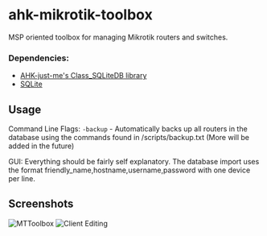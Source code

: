 # ahk-mikrotik-toolbox
MSP oriented toolbox for managing Mikrotik routers and switches.

### Dependencies: ###
- [AHK-just-me's Class_SQLiteDB library](https://github.com/AHK-just-me/Class_SQLiteDB)
- [SQLite](https://www.sqlite.org/download.html)

## Usage ##
Command Line Flags:
`-backup` - Automatically backs up all routers in the database using the commands found in /scripts/backup.txt
(More will be added in the future)

GUI:
Everything should be fairly self explanatory. The database import uses the format friendly_name,hostname,username,password with one device per line.

## Screenshots ##
![MTToolbox](https://i.imgur.com/EaJ7dHd.png)
![Client Editing](https://i.imgur.com/k50qqrb.png)
